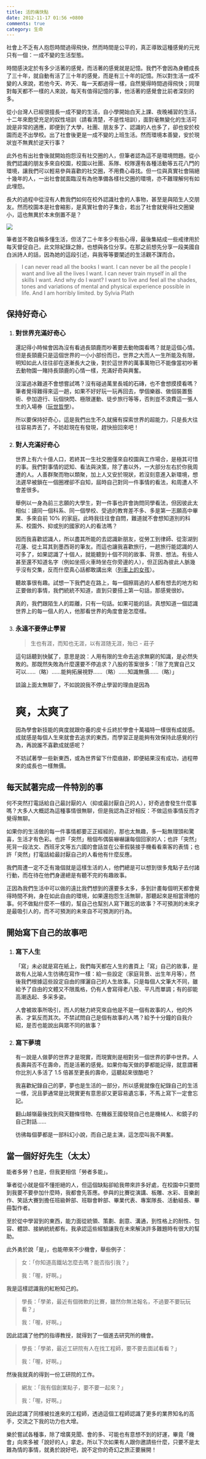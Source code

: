 ```yaml
---
title: 活的痛快點
date: 2012-11-17 01:56 +0800
comments: true
category: 生命
---
```



社會上不乏有人抱怨時間過得飛快，然而時間是公平的，真正導致這種感覺的元兇只有一個：一成不變的生活型態。

時間感決定於有多少活著的感覺，而活著的感覺就是記憶。我們不會因為身體成長了三十年，就自動有活了三十年的感覺，而是有三十年的記憶。所以對生活一成不變的人來說，若他今天、昨天、每一天都過得一樣，自然覺得時間過得飛快；同理對每天都不一樣的人來說，每天有值得記憶的事，他活著的感覺會比前者深刻的多。

從小台灣人已經很擅長一成不變的生活，自小學開始白天上課、夜晚補習的生活，十二年來飽受充足的奴性培訓（請看清楚，不是性培訓），面對毫無變化的生活可說是非常的適應，即便到了大學，社團、朋友多了、認識的人也多了，卻也安於校園而走不出學校。出了社會後更是一成不變的上班生活。然而環境本善變，安於現狀豈不無異於逆天行事？


此外也有出社會後就開始抱怨沒有社交圈的人，但筆者認為這不是環境問題。從小我們認識的朋友多來自校園，校園以社團、系隊、校隊還有各種活動等五花八門的環境，讓我們可以輕易參與喜歡的社交圈，不用費心尋找。但一位與真實社會隔絕十幾年的人，一出社會就面臨沒有為他準備各樣社交圈的環境，亦不難理解何有如此埋怨。

長大的過程中從沒有人教我們如何在校外認識社會的人事物，甚至是與陌生人交朋友。然而校園本是社會縮影，是真實社會的子集合，若出了社會就覺得社交圈變小，這也無異於本末倒置不是？

![](/images/freedom.jpg)

筆者並不敢自稱多懂生活，但活了二十年多少有些心得，最後集結成一些戒律用於每天督促自己，此文除紀錄之餘，也想與各位分享。在那之前想先分享一段美國自白派詩人的話，因為她的這段引述，與我等等要闡述的生活觀不謀而合。

> I can never read all the books I want. I can never be all the people I want and live all the lives I want. I can never train myself in all the skills I want. And why do I want? I want to live and feel all the shades, tones and variations of mental and physical experience possible in life. And I am horribly limited. by Sylvia Plath

<!-- more -->

## 保持好奇心

1.  ### 對世界充滿好奇心

    還記得小時候會因為沒有看過長頸鹿而吵著要去動物園看嗎？就是這個心情。但是長頸鹿只是這個世界的一小小部份而已，世界之大而人一生所能及有限，明知如此人往往卻在逐漸長大之後，對於這世界的萬事萬物已不能像當初吵著去動物園一賭持長頸鹿的心情一樣，充滿好奇與興奮。

    沒溜過冰難道不會想嘗試嗎？沒有碰過萬里長城的石磚，也不會想摸摸看嗎？筆者覺得難得來這一趟，如果不好好玩一玩再回去，學個樂器、做個裝置藝術、參加遊行、玩個快閃、極限運動、徒步旅行等等，否則豈不浪費這一張人生的入場券（[玩世哲學](/2011/12/13/4/)）。

    所以要保持好奇心，這是我們出生不久就擁有探索世界的超能力，只是長大往往容易弄丟了，不妨趁現在有發現，趕快撿回來吧！

2.  ### 對人充滿好奇心

    世界上有六十億人口，若終其一生社交圈僅來自校園與工作場合，是極其可惜的事。我們對事情的認知、看法與決策，除了書以外，一大部分左右於你我周遭的人。人善群聚而物以類聚，加上人又安於現狀，若沒刻意進入新環境，想法遲早被鎖在一個圈裡卻不自知，屆時自己對同一件事情的看法，和周遭人不會差很多。

    舉例以一身為前三志願的大學生，對一件事也許會詢問同學看法，但因彼此太相似：讀同一個科系、同一個學校、受過的教育差不多、多是第一志願高中畢業、多來自前 10% 的家庭。此時我往往會自問，難道就不會想知道別的科系、校園外、抑或別的國家的人的看法嗎？

    因而我喜歡認識人，所以盡其所能的去認識新朋友，從勞工到律師、從澎湖到花蓮、從土耳其到墨西哥的筆友。而這也讓我喜歡旅行，一趟旅行能認識的人可多了，如果認識了十個人，就能聽到十個不同的故事、背景、想法。有些人甚至還不知道名字（例如坐搭火車時坐在你旁邊的人），但正因為彼此人脈幾乎沒有交集，反而什麼真心話都敢講出來（[列車上的女孩](/2011/08/30/12/)）。

    聽故事很有趣。試想一下我們走在路上，每一個擦肩過的人都有想去的地方和正要做的事情，我們統統不知道，直到只要搭上第一句話，那感覺很妙。

    真的，我們跟陌生人的距離，只有一句話。如果可能的話，真想知道一個認識世界上的每一個人的人，他那看世界的角度會是怎麼樣。

3.  ### 永遠不要停止學習

    > 生也有涯，而知也无涯，以有涯随无涯，殆已 - 莊子

    這句話聽到快膩了，意思是說：人用有限的生命去追求無窮的知識，是必然失敗的。那既然失敗為什麼還要不停追求？八股的答案很多：「除了充實自己又可以……（略）……能夠拓展視野……（略）……知識無價……（略）」

    談論上面太無聊了，不如說說我不停止學習的理由是因為

    # 爽，太爽了

    因為學會新技能的爽度就跟你養的皮卡丘終於學會十萬福特一樣很有成就感。成就感是每個人生來就會去追求的東西，而學習正是能夠有效保持此感覺的行為，再說誰不喜歡成就感呢？

    不妨試著學一些新東西，或為世界留下什麼痕跡，即便結果沒有成功，過程帶來的成長也一樣無價。

## 每天試著完成一件特別的事

何不突然打電話給自己最討厭的人（抑或最討厭自己的人），好奇過會發生什麼事嗎？大多人大概認為這種事情很無聊，但是我認為正好相反：不做這些事情反而才覺得無聊。

如果你的生活做的每一件事情都要正正經經的，那也太無趣，多一點無理頭和驚喜，生活才有色彩。也許「突然」租個布偶裝嚇嚇讓每個回家的人；也許「突然」死背一段法文、西班牙文等五六國的會話並在公車假裝接手機看看乘客的表情；也許「突然」打電話給最討厭自己的人看他有什麼反應。

我們周遭一定不乏有幾個就是這樣生活的人，他們總是可以想到很多鬼點子去付諸行動，而在待在他們身邊總是有聽不完的有趣故事。

正因為我們生活中可以做的遠比我們想到的還要多太多，多到計畫每個明天都會覺得時間不夠，身在如此自由的環境，如果還抱怨生活無聊，那聽起來是相當滑稽的事。何不做點什麼不一樣的，幫自己也幫別人寫下難忘的故事？不可預測的未來才是最吸引人的，而不可預測的未來自不可預測的行為。

## 開始寫下自己的故事吧

1.  ### 寫下人生

    「寫」未必就是寫在紙上，我們每天都在人生的書頁上「寫」自己的故事，是故有人比喻人生彷彿在寫作一樣：給一些設定（家庭背景、出生年月等），然後我們根據這些設定自由的揮灑自己的人生故事。只是每個人文筆大不同，雖給予了自由的文體又不限風格，仍有人會寫得老八股、平凡而單調；有的卻能高潮迭起、多采多姿。

    人會被故事所吸引，而人的魅力終究來自他是不是一個有故事的人，他的外表、才氣反而其次。不禁試問自己是個有故事的人嗎？給予十分鐘的自我介紹，是否也能說出與眾不同的故事？

2.  ### 寫下夢境

    有一說是人做夢的世界才是現實，而現實則是相對另一個世界的夢中世界。人長壽與否不在壽命，而是活著的感覺。如果你每天做的夢都能記得，就意謂著你比別人多活了 1.5 倍甚至更長的壽命，這聽起來很酷吧？

    我喜歡紀錄自己的夢，夢也是生活的一部分，所以感覺就像在紀錄自己的生活一樣，況且夢通常是比現實更有意思卻又更容易遺忘事，不馬上寫下一定會忘記。

    翻山越嶺最後找到飛天麵條怪物、在機器王國發現自己也是機械人、和鏡子的自己對話……

    彷彿每個夢都是一部科幻小說，而自己是主演，這怎麼叫我不興奮。

## 當一個好好先生（太太）

能者多勞？也是，但我更相信「勞者多能」。

筆者從小就是個不懂拒絕的人，但這個缺點卻給我帶來許多好處，在校園中只要問到我要不要參加什麼時，我都會先答應。參與的比賽從演講、板雕、水彩、音樂創作、笑話大賽到擔任班級幹部、班聯會幹部、畢業代表、專案隊長、活動組長、畢冊製作者。

至於從中學習到的東西，能力面從統領、策劃、創意、溝通，到性格上的耐性、包容、體諒、接納統統都有。我承認這些經驗讓我在未來解決許多難題時有很大的幫助。

此外勇於說「是」，也能帶來不少機會，舉些例子：

>   女：「你知道高鐵站怎麼去嗎？能否指引我？」
>
>   我：「喔，好啊。」

我是這樣認識我的紅粉知己的。

>   學長：「學弟，最近有個微軟的比賽，雖然你無法報名，不過要不要玩玩看？」
>
>   我：「喔，好啊。」

因此認識了他們的指導教授，就得到了一個進去研究所的機會。

>   學長：「學弟，最近工研院有人在找工程師，要不要去面試看看？」
>
>   我：「喔，好啊。」

然後我就真的得到一份工研院的工作。

>   網友：「我有個創業點子，要不要一起來？」
>
>   我：「喔，好啊。」

因此認識了同樣被拉進來的工程師，透過這個工程師認識了更多的業界知名的高手，交流之下我的功力也大增。

樂於嘗試各種事，除了增廣見聞、會的多、可能也有意想不到的好運，畢竟「機會」向來多被「說好的人」拿走。所以下次如果有人跟你邀請些什麼，只要不是太難為情的事情，就勇於說好吧，說不定你的奇幻之旅正要展開！